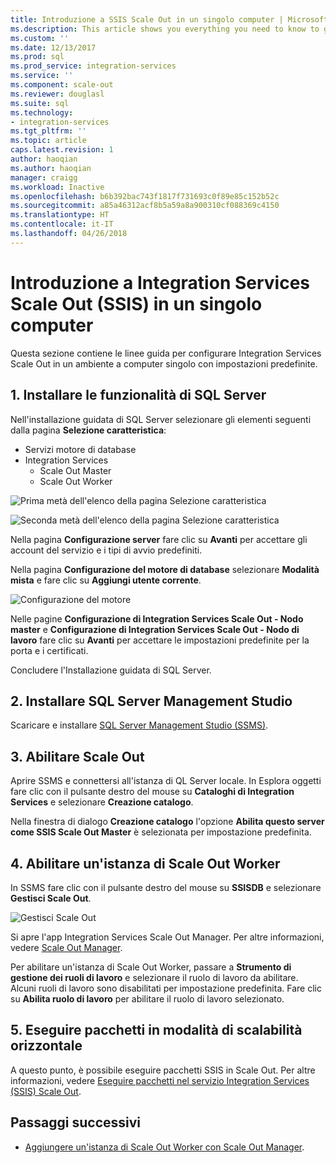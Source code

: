 ```yaml
---
title: Introduzione a SSIS Scale Out in un singolo computer | Microsoft Docs
ms.description: This article shows you everything you need to know to get started with SSIS Scale Out on a single computer
ms.custom: ''
ms.date: 12/13/2017
ms.prod: sql
ms.prod_service: integration-services
ms.service: ''
ms.component: scale-out
ms.reviewer: douglasl
ms.suite: sql
ms.technology:
- integration-services
ms.tgt_pltfrm: ''
ms.topic: article
caps.latest.revision: 1
author: haoqian
ms.author: haoqian
manager: craigg
ms.workload: Inactive
ms.openlocfilehash: b6b392bac743f1817f731693c0f89e85c152b52c
ms.sourcegitcommit: a85a46312acf8b5a59a8a900310cf088369c4150
ms.translationtype: HT
ms.contentlocale: it-IT
ms.lasthandoff: 04/26/2018
---
```

# <a name="get-started-with-integration-services-ssis-scale-out-on-a-single-computer"></a>Introduzione a Integration Services Scale Out (SSIS) in un singolo computer
Questa sezione contiene le linee guida per configurare Integration Services Scale Out in un ambiente a computer singolo con impostazioni predefinite.

## <a name="1-install-sql-server-features"></a>1. Installare le funzionalità di SQL Server
Nell'installazione guidata di SQL Server selezionare gli elementi seguenti dalla pagina **Selezione caratteristica**:
-   Servizi motore di database
-   Integration Services
    -   Scale Out Master
    -   Scale Out Worker

![Prima metà dell'elenco della pagina Selezione caratteristica](media/feature-select-onebox1.PNG)

![Seconda metà dell'elenco della pagina Selezione caratteristica](media/feature-select-onebox2.PNG)

Nella pagina **Configurazione server** fare clic su **Avanti** per accettare gli account del servizio e i tipi di avvio predefiniti.

Nella pagina **Configurazione del motore di database** selezionare **Modalità mista** e fare clic su **Aggiungi utente corrente**. 

![Configurazione del motore](media/engine-config.PNG)

Nelle pagine **Configurazione di Integration Services Scale Out - Nodo master** e **Configurazione di Integration Services Scale Out - Nodo di lavoro** fare clic su **Avanti** per accettare le impostazioni predefinite per la porta e i certificati.

Concludere l'Installazione guidata di SQL Server.

## <a name="2-install-sql-server-management-studio"></a>2. Installare SQL Server Management Studio

Scaricare e installare [SQL Server Management Studio (SSMS)](../../ssms/download-sql-server-management-studio-ssms.md).

## <a name="3-enable-scale-out"></a>3. Abilitare Scale Out
Aprire SSMS e connettersi all'istanza di QL Server locale.
In Esplora oggetti fare clic con il pulsante destro del mouse su **Cataloghi di Integration Services** e selezionare **Creazione catalogo**.

Nella finestra di dialogo **Creazione catalogo** l'opzione **Abilita questo server come SSIS Scale Out Master** è selezionata per impostazione predefinita.

## <a name="4-enable-a-scale-out-worker"></a>4. Abilitare un'istanza di Scale Out Worker
In SSMS fare clic con il pulsante destro del mouse su **SSISDB** e selezionare **Gestisci Scale Out**. 

![Gestisci Scale Out](media/manage-scale-out.PNG)

Si apre l'app Integration Services Scale Out Manager. Per altre informazioni, vedere [Scale Out Manager](integration-services-ssis-scale-out-manager.md).

Per abilitare un'istanza di Scale Out Worker, passare a **Strumento di gestione dei ruoli di lavoro** e selezionare il ruolo di lavoro da abilitare. Alcuni ruoli di lavoro sono disabilitati per impostazione predefinita. Fare clic su **Abilita ruolo di lavoro** per abilitare il ruolo di lavoro selezionato.

## <a name="5-run-packages-in-scale-out"></a>5. Eseguire pacchetti in modalità di scalabilità orizzontale
A questo punto, è possibile eseguire pacchetti SSIS in Scale Out. Per altre informazioni, vedere [Eseguire pacchetti nel servizio Integration Services (SSIS) Scale Out](run-packages-in-integration-services-ssis-scale-out.md).

## <a name="next-steps"></a>Passaggi successivi
-   [Aggiungere un'istanza di Scale Out Worker con Scale Out Manager](add-scale-out-worker.md).
